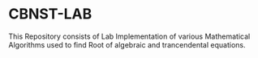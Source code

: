 # CBNST-LAB

This Repository consists of Lab Implementation of various Mathematical Algorithms used to find Root of algebraic and trancendental equations. 
